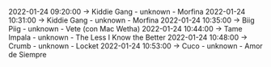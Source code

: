 2022-01-24 09:20:00 -> Kiddie Gang - unknown - Morfina
2022-01-24 10:31:00 -> Kiddie Gang - unknown - Morfina
2022-01-24 10:35:00 -> Biig Piig - unknown - Vete (con Mac Wetha)
2022-01-24 10:44:00 -> Tame Impala - unknown - The Less I Know the Better
2022-01-24 10:48:00 -> Crumb - unknown - Locket
2022-01-24 10:53:00 -> Cuco - unknown - Amor de Siempre
